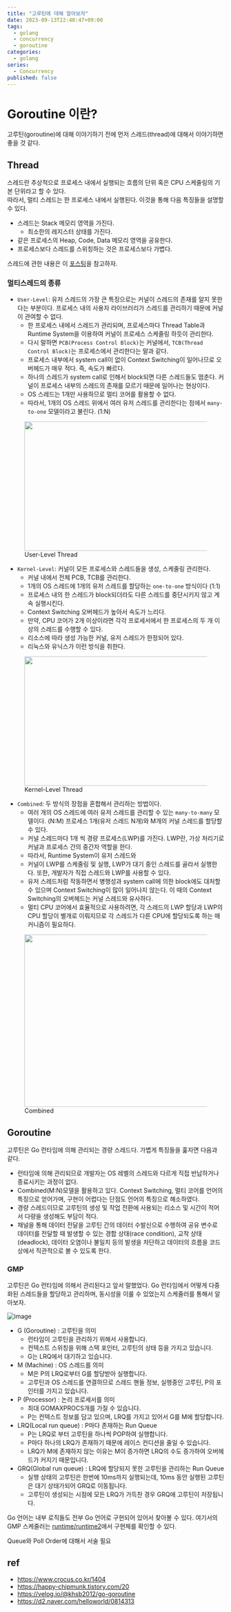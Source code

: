 ```yaml
---
title: "고루틴에 대해 알아보자"
date: 2023-09-13T22:48:47+09:00
tags:
  - golang
  - concurrency
  - goroutine
categories:
  - golang
series:
  - Concurrency
published: false
---
```


# Goroutine 이란?

고루틴(goroutine)에 대해 이야기하기 전에 먼저 스레드(thread)에 대해서 이야기하면 좋을 것 같다.

## Thread

스레드란 추상적으로 프로세스 내에서 실행되는 흐름의 단위 혹은 CPU 스케줄링의 기본 단위라고 할 수 있다.  
따라서, 멀티 스레드는 한 프로세스 내에서 실행된다. 이것을 통해 다음 특징들을 설명할 수 있다.

- 스레드는 Stack 메모리 영역을 가진다.
  - 최소한의 레지스터 상태를 가진다.
- 같은 프로세스의 Heap, Code, Data 메모리 영역을 공유한다.
- 프로세스보다 스레드를 스위칭하는 것은 프로세스보다 가볍다.

스레드에 관한 내용은 이 [포스팅](https://20h.dev/post/linux/thread/)을 참고하자.

### 멀티스레드의 종류

- `User-Level`: 유저 스레드의 가장 큰 특징으로는 커널이 스레드의 존재를 알지 못한다는 부분이다. 프로세스 내의 사용자 라이브러리가 스레드를 관리하기 때문에 커널이 관여할 수 없다.
  - 한 프로세스 내에서 스레드가 관리되며, 프로세스마다 Thread Table과 Runtime System을 이용하여 커널이 프로세스 스케줄링 하듯이 관리한다.
  - 다시 말하면 `PCB(Process Control Block)`는 커널에서, `TCB(Thread Control Block)`는 프로세스에서 관리한다는 말과 같다.
  - 프로세스 내부에서 system call이 없이 Context Switching이 일어나므로 오버헤드가 매우 적다. 즉, 속도가 빠르다.
  - 하나의 스레드가 system call로 인해서 block되면 다른 스레드들도 멈춘다. 커널이 프로세스 내부의 스레드의 존재를 모르기 때문에 일어나는 현상이다.
  - OS 스레드는 1개만 사용하므로 멀티 코어를 활용할 수 없다.
  - 따라서, 1개의 OS 스레드 위에서 여러 유저 스레드를 관리한다는 점에서 `many-to-one` 모델이라고 불린다. (1:N)

<figure>
  <img src="https://github.com/lee20h/blog/assets/59367782/e2d2aac0-ecb7-4d5f-b550-411babe54de2" width="700" height="300"/>
  <figcaption>
    User-Level Thread
  </figcaption>
</figure>

- `Kernel-Level`: 커널이 모든 프로세스와 스레드들을 생성, 스케줄링 관리한다.
  - 커널 내에서 전체 PCB, TCB를 관리한다. 
  - 1개의 OS 스레드에 1개의 유저 스레드를 할당하는 `one-to-one` 방식이다 (1:1)
  - 프로세스 내의 한 스레드가 block되더라도 다른 스레드를 중단시키지 않고 계속 실행시킨다.
  - Context Switching 오버헤드가 높아서 속도가 느리다.
  - 만약, CPU 코어가 2개 이상이라면 각각 프로세서에서 한 프로세스의 두 개 이상의 스레드를 수행할 수 있다.
  - 리소스에 따라 생성 가능한 커널, 유저 스레드가 한정되어 있다.
  - 리눅스와 유닉스가 이런 방식을 취한다.

<figure>
  <img src="https://github.com/lee20h/blog/assets/59367782/6c302942-0fa7-40a3-9b57-841c7073cf46" width="600" height="300"/>
  <figcaption>
    Kernel-Level Thread
  </figcaption>
</figure>

- `Combined`: 두 방식의 장점을 혼합해서 관리하는 방법이다.
  - 여러 개의 OS 스레드에 여러 유저 스레드를 관리할 수 있는 `many-to-many` 모델이다. (N:M) 프로세스 1개(유저 스레드 N개)와 M개의 커널 스레드를 할당할 수 있다.
  - 커널 스레드마다 1개 씩 경량 프로세스(LWP)를 가진다. LWP란, 가상 처리기로 커널과 프로세스 간의 중간자 역할을 한다.
  - 따라서, Runtime System이 유저 스레드와 
  - 커널이 LWP를 스케줄링 및 실행, LWP가 대기 중인 스레드를 골라서 실행한다. 또한, 개발자가 직접 스레드와 LWP를 사용할 수 있다.
  - 유저 스레드처럼 작동하면서 병행성과 system call에 의한 block에도 대처할 수 있으며 Context Switching이 많이 일어나지 않는다. 이 때의 Context Switching의 오버헤드는 커널 스레드와 유사하다.
  - 멀티 CPU 코어에서 효율적으로 사용하려면, 각 스레드의 LWP 할당과 LWP의 CPU 할당이 별개로 이뤄지므로 각 스레드가 다른 CPU에 할당되도록 하는 매커니즘이 필요하다.

<figure>
  <img src="https://github.com/lee20h/blog/assets/59367782/a13a7b80-dc46-49a5-98c8-568387148a42" width="700" height="400"/>
  <figcaption>
    Combined
  </figcaption>
</figure>

## Goroutine

고루틴은 Go 런타임에 의해 관리되는 경량 스레드다. 가볍게 특징들을 훑자면 다음과 같다.
- 런타임에 의해 관리되므로 개발자는 OS 레벨의 스레드와 다르게 직접 반납하거나 종료시키는 과정이 없다.
- Combined(M:N)모델을 활용하고 있다. Context Switching, 멀티 코어를 언어의 특징으로 얻어가며, 구현이 어렵다는 단점도 언어의 특징으로 해소하였다.
- 경량 스레드이므로 고루틴의 생성 및 작업 전환에 사용되는 리소스 및 시간이 적어서 다량을 생성해도 부담이 적다.
- 채널을 통해 데이터 전달을 고루틴 간의 데이터 수발신으로 수행하여 공유 변수로 데이터를 전달할 때 발생할 수 있는 경합 상태(race condition), 교착 상태(deadlock), 데이터 오염이나 불일치 등의 발생을 차단하고 데이터의 흐름을 코드 상에서 직관적으로 볼 수 있도록 한다.
  
### GMP

고루틴은 Go 런타임에 의해서 관리된다고 앞서 말했었다. Go 런타임에서 어떻게 다중화된 스레드들을 할당하고 관리하며, 동시성을 이룰 수 있었는지 스케줄러를 통해서 알아보자.

![image](https://github.com/lee20h/blog/assets/59367782/36aca8ba-36a7-4b25-913e-a974a71aa557)

- G (Goroutine) : 고루틴을 의미
  - 런타임이 고루틴을 관리하기 위해서 사용합니다.
  - 컨텍스트 스위칭을 위해 스택 포인터, 고루틴의 상태 등을 가지고 있습니다.
  - G는 LRQ에서 대기하고 있습니다.
- M (Machine) : OS 스레드를 의미
  - M은 P의 LRQ로부터 G를 할당받아 실행합니다.
  - 고루틴과 OS 스레드를 연결하므로 스레드 핸들 정보, 실행중인 고루틴, P의 포인터를 가지고 있습니다.
- P (Processor) : 논리 프로세서를 의미
  - 최대 GOMAXPROCS개를 가질 수 있습니다.
  - P는 컨텍스트 정보를 담고 있으며, LRQ를 가지고 있어서 G를 M에 할당합니다.
- LRQ(Local run queue) : P마다 존재하는 Run Queue
  - P는 LRQ로 부터 고루틴을 하나씩 POP하여 실행합니다.
  - P마다 하나의 LRQ가 존재하기 때문에 레이스 컨디션을 줄일 수 있습니다.
  - LRQ가 M에 존재하지 않는 이유는 M이 증가하면 LRQ의 수도 증가하여 오버헤드가 커지기 때문입니다.
- GRQ(Global run queue) : LRQ에 할당되지 못한 고루틴을 관리하는 Run Queue
  - 실행 상태의 고루틴은 한번에 10ms까지 실행되는데, 10ms 동안 실행된 고루틴은 대기 상태가되어 GRQ로 이동됩니다.
  - 고루틴이 생성되는 시점에 모든 LRQ가 가득찬 경우 GRQ에 고루틴이 저장됩니다.

Go 언어는 내부 로직들도 전부 Go 언어로 구현되어 있어서 찾아볼 수 있다. 여기서의 GMP 스케줄러는 [runtime/runtime2](https://github.com/golang/go/blob/master/src/runtime/runtime2.go)에서 구현체를 확인할 수 있다.

Queue와 Poll Order에 대해서 서술 필요

## ref

- https://www.crocus.co.kr/1404
- https://happy-chipmunk.tistory.com/20
- https://velog.io/@khsb2012/go-goroutine
- https://d2.naver.com/helloworld/0814313

